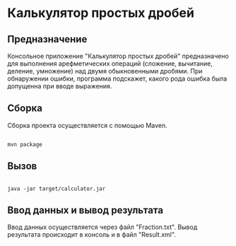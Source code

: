 # Калькулятор простых дробей

## Предназначение  

Консольное приложение "Калькулятор простых дробей" предназначено для выполнения арефметических операций (сложение, вычитание, деление, умножение) над двумя обыкновенными дробями. При обнаружении ошибки, программа подскажет, какого рода ошибка была допущенна при вводе выражения.

## Сборка

Сборка проекта осуществляется с помощью Maven.

```

mvn package

```

## Вызов

```

java -jar target/calculator.jar

```


## Ввод данных и вывод результата

Ввод данных осуществляется через файл "Fraction.txt". Вывод результата происходит в консоль и в файл "Result.xml".

